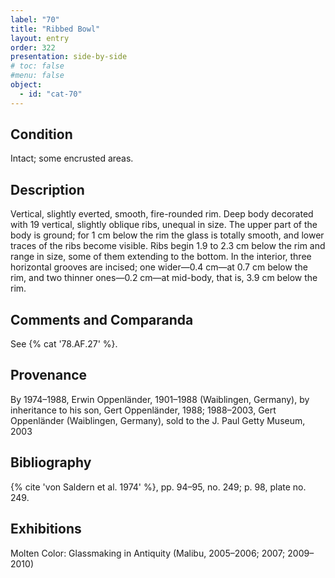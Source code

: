 ```yaml
---
label: "70"
title: "Ribbed Bowl"
layout: entry
order: 322
presentation: side-by-side
# toc: false
#menu: false 
object:
  - id: "cat-70"
---
```


## Condition

Intact; some encrusted areas.

## Description

Vertical, slightly everted, smooth, fire-rounded rim. Deep body decorated with 19 vertical, slightly oblique ribs, unequal in size. The upper part of the body is ground; for 1 cm below the rim the glass is totally smooth, and lower traces of the ribs become visible. Ribs begin 1.9 to 2.3 cm below the rim and range in size, some of them extending to the bottom. In the interior, three horizontal grooves are incised; one wider—0.4 cm—at 0.7 cm below the rim, and two thinner ones—0.2 cm—at mid-body, that is, 3.9 cm below the rim.

## Comments and Comparanda

See {% cat '78.AF.27' %}.

## Provenance

By 1974–1988, Erwin Oppenländer, 1901–1988 (Waiblingen, Germany), by inheritance to his son, Gert Oppenländer, 1988; 1988–2003, Gert Oppenländer (Waiblingen, Germany), sold to the J. Paul Getty Museum, 2003

## Bibliography

{% cite 'von Saldern et al. 1974' %}, pp. 94–95, no. 249; p. 98, plate no. 249.

## Exhibitions

Molten Color: Glassmaking in Antiquity (Malibu, 2005–2006; 2007; 2009–2010)